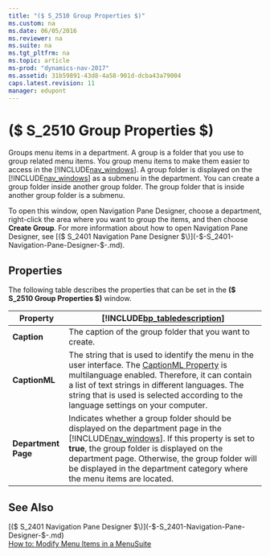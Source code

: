 ```yaml
---
title: "($ S_2510 Group Properties $)"
ms.custom: na
ms.date: 06/05/2016
ms.reviewer: na
ms.suite: na
ms.tgt_pltfrm: na
ms.topic: article
ms-prod: "dynamics-nav-2017"
ms.assetid: 31b59891-43d8-4a58-901d-dcba43a79004
caps.latest.revision: 11
manager: edupont
---
```

# ($ S_2510 Group Properties $)
Groups menu items in a department. A group is a folder that you use to group related menu items. You group menu items to make them easier to access in the [!INCLUDE[nav_windows](../includes/nav_windows_md.md)]. A group folder is displayed on the [!INCLUDE[nav_windows](../includes/nav_windows_md.md)] as a submenu in the department. You can create a group folder inside another group folder. The group folder that is inside another group folder is a submenu.  

 To open this window, open Navigation Pane Designer, choose a department, right\-click the area where you want to group the items, and then choose **Create Group**. For more information about how to open Navigation Pane Designer, see [\($ S\_2401 Navigation Pane Designer $\)](-$-S_2401-Navigation-Pane-Designer-$-.md).  

## Properties  
 The following table describes the properties that can be set in the **\($ S\_2510 Group Properties $\)** window.  

|Property|[!INCLUDE[bp_tabledescription](../includes/bp_tabledescription_md.md)]|  
|--------------|---------------------------------------|  
|**Caption**|The caption of the group folder that you want to create.|  
|**CaptionML**|The string that is used to identify the menu in the user interface. The [CaptionML Property](dynamics-nav/CaptionML-Property.md) is multilanguage enabled. Therefore, it can contain a list of text strings in different languages. The string that is used is selected according to the language settings on your computer.|  
|**Department Page**|Indicates whether a group folder should be displayed on the department page in the [!INCLUDE[nav_windows](../includes/nav_windows_md.md)]. If this property is set to **true**, the group folder is displayed on the department page. Otherwise, the group folder will be displayed in the department category where the menu items are located.|  

## See Also  
 [\($ S\_2401 Navigation Pane Designer $\)](-$-S_2401-Navigation-Pane-Designer-$-.md)   
 [How to: Modify Menu Items in a MenuSuite](dynamics-nav/How%20to:%20Modify%20Menu%20Items%20in%20a%20MenuSuite.md)
